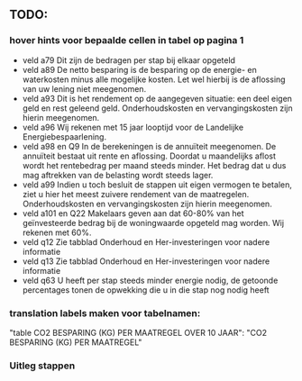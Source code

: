 ## TODO:

### hover hints voor bepaalde cellen in tabel op pagina 1

- veld a79  Dit zijn de bedragen per stap bij elkaar opgeteld
- veld a89  De netto besparing is de besparing op de energie- en waterkosten minus alle mogelijke kosten. Let wel hierbij is de aflossing van uw lening niet meegenomen.
- veld a93  Dit is het rendement op de aangegeven situatie: een deel eigen geld en rest geleend geld. Onderhoudskosten en vervangingskosten zijn hierin meegenomen.
- veld a96  Wij rekenen met 15 jaar looptijd voor de Landelijke Energiebespaarlening.
- veld a98 en Q9  In de berekeningen is de annuïteit meegenomen. De annuïteit bestaat uit rente en aflossing. Doordat u maandelijks aflost wordt het rentebedrag per maand steeds minder. Het bedrag dat u dus mag aftrekken van de belasting wordt steeds lager.
- veld a99  Indien u toch besluit de stappen uit eigen vermogen te betalen, ziet u hier het meest zuivere rendement van de maatregelen. Onderhoudskosten en vervangingskosten zijn hierin meegenomen.
- veld a101 en Q22  Makelaars geven aan dat 60-80% van het geïnvesteerde bedrag bij de woningwaarde opgeteld mag worden. Wij rekenen met 60%.
- veld q12  Zie tabblad Onderhoud en Her-investeringen voor nadere informatie
- veld q13 Zie tabblad Onderhoud en Her-investeringen voor nadere informatie
- veld q63  U heeft per stap steeds minder energie nodig, de getoonde percentages tonen de opwekking die u in die stap nog nodig heeft

### translation labels maken voor tabelnamen:
  "table CO2 BESPARING (KG) PER MAATREGEL OVER 10 JAAR": "CO2 BESPARING (KG) PER MAATREGEL"

### Uitleg stappen

